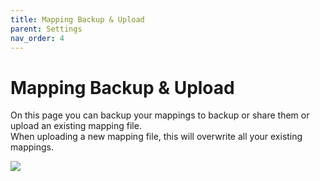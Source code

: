```yaml
---
title: Mapping Backup & Upload
parent: Settings
nav_order: 4
---
```


# Mapping Backup & Upload

On this page you can backup your mappings to backup or share them or upload an existing mapping file.<br>
When uploading a new mapping file, this will overwrite all your existing mappings.
<br>

![](../../assets/img/mapping-settings.png)